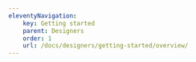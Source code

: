 ```yaml
---
eleventyNavigation:
    key: Getting started
    parent: Designers
    order: 1
    url: /docs/designers/getting-started/overview/
---
```

